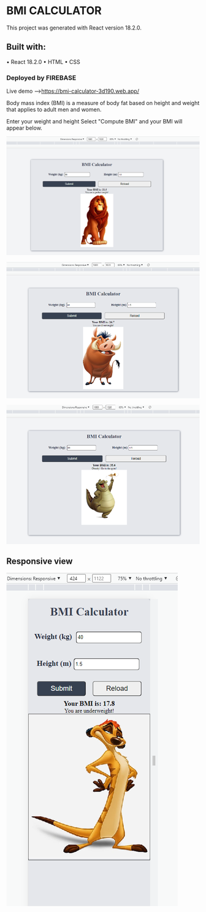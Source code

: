 # BMI CALCULATOR 


This project was generated with React version 18.2.0. 

## Built with:


•	React 18.2.0
•	HTML
•	CSS

### Deployed by FIREBASE
Live demo -->https://bmi-calculator-3d190.web.app/

Body mass index (BMI) is a measure of body fat based on height and weight that applies to adult men and women.

Enter your weight and height 
Select "Compute BMI" and your BMI will appear below.

![view](https://github.com/DannyDoneva96/BMI-Calculator-ReactProject-2022/blob/main/bmi-calc/public/images/Untitled.png)

![view2](https://github.com/DannyDoneva96/BMI-Calculator-ReactProject-2022/blob/main/bmi-calc/public/images/Untitledkk.png)
 
 ![obesity](https://github.com/DannyDoneva96/BMI-Calculator-ReactProject-2022/blob/main/bmi-calc/public/images/obesity.png)

## Responsive view

![RV](https://github.com/DannyDoneva96/BMI-Calculator-ReactProject-2022/blob/main/bmi-calc/public/images/phone.png)
